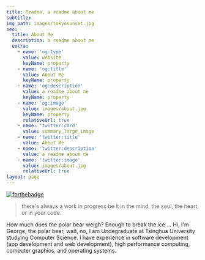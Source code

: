 ```yaml
---
title: Readme, a readme about me
subtitle: 
img_path: images/tokyosunset.jpg
seo:
  title: About Me
  description: a readme about me
  extra:
    - name: 'og:type'
      value: website
      keyName: property
    - name: 'og:title'
      value: About Me
      keyName: property
    - name: 'og:description'
      value: a readme about me
      keyName: property
    - name: 'og:image'
      value: images/about.jpg
      keyName: property
      relativeUrl: true
    - name: 'twitter:card'
      value: summary_large_image
    - name: 'twitter:title'
      value: About Me
    - name: 'twitter:description'
      value: a readme about me
    - name: 'twitter:image'
      value: images/about.jpg
      relativeUrl: true
layout: page
---
```


[![forthebadge](https://forthebadge.com/images/badges/built-with-love.svg)](https://forthebadge.com)

> there's always a work in progress be it in the mind, the soul, the heart, or in your code. 

How much does the polar bear weigh? Enough to break the ice ... Hi, I'm George, the polar bear, wait, no, I am Undegraduate at Tsinghua University studying Computer Science. I have experience in software development (app development and web development), high performance computing, computer graphics, and operating systems. 






